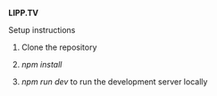 **LIPP.TV**

Setup instructions

1. Clone the repository

2. *npm install*

3. *npm run dev* to run the development server locally
